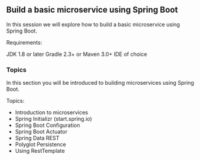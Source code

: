 ## Build a basic microservice using Spring Boot

In this session we will explore how to build a basic microservice using Spring Boot.

Requirements:

JDK 1.8 or later
Gradle 2.3+ or Maven 3.0+
IDE of choice

### Topics

In this section you will be introduced to building microservices using Spring Boot.

Topics:

* Introduction to microservices
* Spring Initializr (start.spring.io)
* Spring Boot Configuration
* Spring Boot Actuator
* Spring Data REST
* Polyglot Persistence
* Using RestTemplate
